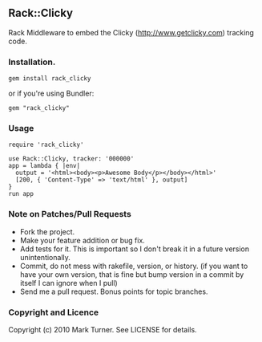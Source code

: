 ## Rack::Clicky ##

Rack Middleware to embed the Clicky (http://www.getclicky.com) tracking code.


### Installation.

    gem install rack_clicky

or if you're using Bundler:

    gem "rack_clicky"
    
### Usage ###

    require 'rack_clicky'

    use Rack::Clicky, tracker: '000000'
    app = lambda { |env|
      output = '<html><body><p>Awesome Body</p></body></html>'
      [200, { 'Content-Type' => 'text/html' }, output] 
    }
    run app


### Note on Patches/Pull Requests ###
 
* Fork the project.
* Make your feature addition or bug fix.
* Add tests for it. This is important so I don't break it in a
  future version unintentionally.
* Commit, do not mess with rakefile, version, or history.
  (if you want to have your own version, that is fine but bump version in a commit by itself I can ignore when I pull)
* Send me a pull request. Bonus points for topic branches.

### Copyright and Licence ###

Copyright (c) 2010 Mark Turner. See LICENSE for details.
